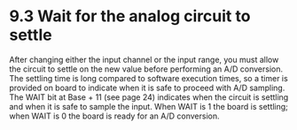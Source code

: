# 9.3 Wait for the analog circuit to settle

After changing either the input channel or the input range, you must allow the circuit to settle on the new value before performing an A/D conversion. The settling time is long compared to software execution times, so a timer is provided on board to indicate when it is safe to proceed with A/D sampling. The WAIT bit at Base + 11 \(see page 24\) indicates when the circuit is settling and when it is safe to sample the input. When WAIT is 1 the board is settling; when WAIT is 0 the board is ready for an A/D conversion.

